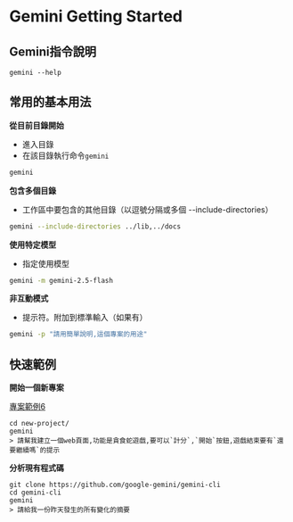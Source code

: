 # Gemini Getting Started

## Gemini指令說明

```
gemini --help
```

## 常用的基本用法

**從目前目錄開始**

- 進入目錄
- 在該目錄執行命令`gemini`

```bash
gemini
```


**包含多個目錄**

- 工作區中要包含的其他目錄（以逗號分隔或多個 --include-directories）

```bash
gemini --include-directories ../lib,../docs
```

**使用特定模型**

- 指定使用模型

```bash
gemini -m gemini-2.5-flash
```

**非互動模式**

- 提示符。附加到標準輸入（如果有）

```bash
gemini -p "請用簡單說明,這個專案的用途"
```

## 快速範例

**開始一個新專案**

[專案範例6](../../vibe_coding範例樣版)


```
cd new-project/
gemini
> 請幫我建立一個web頁面,功能是貪食蛇遊戲,要可以`計分`,`開始`按鈕,遊戲結束要有`還要繼續嗎`的提示
```

**分析現有程式碼**

```
git clone https://github.com/google-gemini/gemini-cli
cd gemini-cli
gemini
> 請給我一份昨天發生的所有變化的摘要
```


